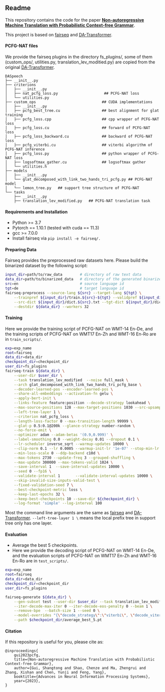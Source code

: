 ## Readme

This repository contains the code for the paper [**Non-autoregressive Machine Translation with Probabilistic Context-free Grammar**](https://neurips.cc/virtual/2023/poster/71942).



This project is based on [fairseq](https://github.com/facebookresearch/fairseq) and [DA-Transformer](https://github.com/thu-coai/DA-Transformer).


#### PCFG-NAT files

We provide the fairseq plugins in the directory fs_plugins/, some of them (custom_ops/, utilities.py, translation_lev_moditied.py) are copied from the original [DA-Transformer](https://github.com/thu-coai/DA-Transformer).


```
DASpeech
├── __init__.py
├── criterions
│   ├── __init__.py
│   ├── nat_pcfg_loss.py                     ## PCFG-NAT loss
│   └── utilities.py
├── custom_ops                              ## CUDA implementations
│   ├── __init__.py
│   ├── pcfg_best_tree.cu                   ## best alignment for glat training
│   ├── pcfg_loss.cpp                       ## cpp wrapper of PCFG-NAT loss
│   ├── pcfg_loss.cu                        ## forward of PCFG-NAT loss
│   ├── pcfg_loss_backward.cu               ## backward of PCFG-NAT loss
│   ├── pcfg_viterbi.cu                     ## viterbi algorithm of PCFG-NAT inference
│   ├── pcfg_loss.py                        ## python wrapper of PCFG-NAT loss
│   ├── logsoftmax_gather.cu                ## logsoftmax gather
│   └── utilities.h
├── models
│   ├── __init__.py
│   └── glat_decomposed_with_link_two_hands_tri_pcfg.py ## PCFG-NAT model
│   └── lemon_tree.py   ## support tree structure of PCFG-NAT
└── tasks
    ├── __init__.py
    ├── translation_lev_modified.py   ## PCFG-NAT translation task
```

#### Requirements and Installation

* Python >= 3.7
* Pytorch == 1.10.1 (tested with cuda == 11.3)
* gcc >= 7.0.0
* Install fairseq via `pip install -e fairseq/.`

#### Preparing Data
Fairseq provides the preprocessed raw datasets here. Please build the binarized dataset by the following script:

```bash
input_dir=path/to/raw_data        # directory of raw text data
data_dir=path/to/binarized_data   # directory of the generated binarized data
src=en                            # source language id
tgt=de                            # target language id
fairseq-preprocess --source-lang ${src} --target-lang ${tgt} \
    --trainpref ${input_dir}/train.${src}-${tgt} --validpref ${input_dir}/valid.${src}-${tgt} --testpref ${input_dir}/test.${src}-${tgt} \
    --src-dict ${input_dir}/dict.${src}.txt --tgt-dict ${input_dir}/dict.${tgt}.txt \
    --destdir ${data_dir} --workers 32
```

#### Training

Here we provide the training script of PCFG-NAT on WMT-14 En-De, and the training scripts of PCFG-NAT on WMT17 En-Zh and WMT-16 En-Ro are in `train_scripts/`.
```bash
exp=exp_name
root=fairseq
data_dir=data_dir
checkpoint_dir=checkpoint_dir
user_dir=fs_plugins
fairseq-train ${data_dir} \
    --user-dir $user_dir \
    --task translation_lev_modified  --noise full_mask \
    --arch glat_decomposed_with_link_two_hands_tri_pcfg_base \
    --decoder-learned-pos --encoder-learned-pos \
    --share-all-embeddings --activation-fn gelu \
    --apply-bert-init \
    --links-feature feature:position --decode-strategy lookahead \
    --max-source-positions 128 --max-target-positions 1030 --src-upsample-scale 4.0 \
    --left-tree-layer 1 \
    --criterion nat_pcfg_loss \
    --length-loss-factor 0 --max-transition-length 99999 \
    --glat-p 0.5:0.1@200k --glance-strategy number-random \
    --no-force-emit \
    --optimizer adam --adam-betas '(0.9,0.999)' \
    --label-smoothing 0.0 --weight-decay 0.01 --dropout 0.1 \
    --lr-scheduler inverse_sqrt --warmup-updates 10000 \
    --clip-norm 0.1 --lr 0.0005 --warmup-init-lr '1e-07' --stop-min-lr '1e-09' \
    --min-loss-scale 0 --ddp-backend c10d \
    --max-tokens 2730 --update-freq 3 --grouped-shuffling \
    --max-update 300000 --max-tokens-valid 1024 \
    --save-interval 1  --save-interval-updates 10000 \
    --seed 0 --fp16 \
    --validate-interval 1       --validate-interval-updates 10000 \
    --skip-invalid-size-inputs-valid-test \
    --fixed-validation-seed 7 \
    --best-checkpoint-metric loss \
    --keep-last-epochs 32 \
    --keep-best-checkpoints 10 --save-dir ${checkpoint_dir} \
    --log-format 'simple' --log-interval 100
```
Most the command line arguments are the same as [fairseq](https://github.com/facebookresearch/fairseq) and [DA-Transformer](https://github.com/thu-coai/DA-Transformer).
`--left-tree-layer 1 \` means the local prefix tree in support tree only has one layer.


#### Evaluation

* Average the best 5 checkpoints.
* Here we provide the decoding script of PCFG-NAT on WMT-14 En-De, and the evaluation scripts of PCFG-NAT on WMT17 En-Zh and WMT-16 En-Ro are in `test_scripts/`.

```bash
exp=exp_name
root=fairseq
data_dir=data_dir
checkpoint_dir=checkpoint_dir
user_dir=fs_plugins

fairseq-generate ${data_dir} \
    --gen-subset test --user-dir $user_dir --task translation_lev_modified \
    --iter-decode-max-iter 0 --iter-decode-eos-penalty 0 --beam 1 \
    --remove-bpe  --batch-size 1 --seed 0 \
    --model-overrides "{\"decode_strategy\":\"viterbi\", \"decode_viterbibeta\":1.0}" \
    --path $checkpoint_dir/average_best_5.pt
```

#### Citation

If this repository is useful for you, please cite as:
```
@inproceedings{
    gui2023pcfg,
    title={Non-autoregressive Machine Translation with Probabilistic Context-free Grammar},
    author={Gui, Shangtong and Shao, Chenze and Ma, Zhengrui and  Zhang, Xishan and Chen, Yunji and Feng, Yang},
    booktitle={Advances in Neural Information Processing Systems},
    year={2023},
}
```


